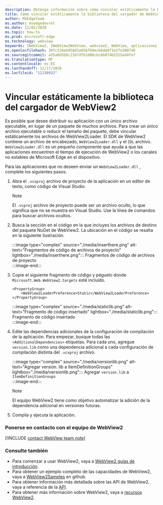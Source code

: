 ```yaml
---
description: Obtenga información sobre cómo vincular estáticamente la biblioteca del cargador de WebView2.
title: Cómo vincular estáticamente la biblioteca del cargador de WebView2
author: MSEdgeTeam
ms.author: msedgedevrel
ms.date: 12/02/2020
ms.topic: how-to
ms.prod: microsoft-edge
ms.technology: webview
keywords: IWebView2, IWebView2WebView, webview2, WebView, aplicaciones Win32, Win32, Edge, ICoreWebView2, ICoreWebView2Host, control de explorador, HTML Edge
ms.openlocfilehash: 397c226eb958d1e656fb0ecb6dd8f1e2fe300746
ms.sourcegitcommit: a35a6b5bbc21b7df61d08cbc6b074b5325ad4fef
ms.translationtype: MT
ms.contentlocale: es-ES
ms.lasthandoff: 12/17/2020
ms.locfileid: "11230932"
---
```

# Vincular estáticamente la biblioteca del cargador de WebView2  

Es posible que desee distribuir su aplicación con un único archivo ejecutable, en lugar de un paquete de muchos archivos. Para crear un único archivo ejecutable o reducir el tamaño del paquete, debe vincular estáticamente los archivos de WebView2Loader. El SDK de WebView2 contiene un archivo de encabezado, `WebView2Loader.dll` y el `IDL` archivo. `WebView2Loader.dll` es un pequeño componente que ayuda a que las aplicaciones encuentren el tiempo de ejecución de WebView2 o los canales no estables de Microsoft Edge en el dispositivo.  

Para las aplicaciones que no deseen enviar un `WebView2Loader.dll` , complete los siguientes pasos.  

1.  Abra el `.vcxproj` archivo de proyecto de la aplicación en un editor de texto, como código de Visual Studio.  
    
    > [!NOTE]
    > El `.vcproj` archivo de proyecto puede ser un archivo oculto, lo que significa que no se muestra en Visual Studio.  Use la línea de comandos para buscar archivos ocultos.  
    
1.  Busca la sección en el código en la que incluyes los archivos de destino del paquete NuGet de WebView2.  La ubicación en el código se resalta en la siguiente ilustración.  

    :::image type="complex" source="./media/inserthere.png" alt-text="Fragmentos de código de archivos de proyecto" lightbox="./media/inserthere.png":::
       Fragmentos de código de archivos de proyecto   
    :::image-end:::  
  
1.  Copie el siguiente fragmento de código y péguelo donde `Microsoft.Web.WebView2.targets` esté incluido.  

    ```xaml
    <PropertyGroup> 
        <WebView2LoaderPreference>Static</WebView2LoaderPreference> 
    </PropertyGroup>
    ```
      
    :::image type="complex" source="./media/staticlib.png" alt-text="Fragmento de código insertado" lightbox="./media/staticlib.png":::
       Fragmento de código insertado  
    :::image-end:::  
    
1.  Edite las dependencias adicionales de la configuración de compilación de la aplicación.  Para empezar, busque todas las `<AdditionalDependencies>` etiquetas. Para cada uno, agregue `version.lib` como una dependencia adicional a cada configuración de compilación distinta del `.vcxproj` archivo.  
    
    :::image type="complex" source="./media/versionlib.png" alt-text="Agregar version. lib a ItemDefinitionGroups" lightbox="./media/versionlib.png":::
       Agregar `version.lib` a `ItemDefinitionGroups`  
    :::image-end:::  
    
    > [!NOTE]
    > El equipo WebView2 tiene como objetivo automatizar la adición de la dependencia adicional en versiones futuras.  
    
1. Compila y ejecuta la aplicación.

### Ponerse en contacto con el equipo de WebView2  

[!INCLUDE [contact WebView team note](../includes/contact-webview-team-note.md)]  

### Consulte también  

*   Para comenzar a usar WebView2, vaya a [WebView2 guías de introducción][Webview2MainGettingStarted].  
*   Para obtener un ejemplo completo de las capacidades de WebView2, vaya a [WebView2Samples][GithubMicrosoftedgeWebview2samples] en github.
*   Para obtener información más detallada sobre las API de WebView2, vaya a referencia de la [API][Webview2ApiReference].
*   Para obtener más información sobre WebView2, vaya a [recursos WebView2][Webview2MainNextSteps].

<!-- links -->  

[DevtoolsGuideChromiumMain]: ../index.md "Herramientas para desarrolladores de Microsoft Edge (cromo) | Microsoft docs"  

[Webview2ApiReference]: ../webview2-api-reference.md "Referencia de la API de Microsoft Edge WebView2 | Microsoft docs"  
[Webview2MainNextSteps]: ../index.md#next-steps "Pasos siguientes: Introducción a Microsoft Edge WebView2 (versión preliminar) | Microsoft docs"  
[Webview2MainGettingStarted]: ../index.md#getting-started "Introducción: Introducción a Microsoft Edge WebView2 (versión preliminar) | Microsoft docs"  

[GithubMicrosoftedgeWebviewfeedbackMain]: https://github.com/MicrosoftEdge/WebViewFeedback "Comentarios de WebView: MicrosoftEdge/WebViewFeedback | GitHub"  
[GithubMicrosoftedgeWebview2samples]: https://github.com/MicrosoftEdge/WebView2Samples "Ejemplos de WebView2: MicrosoftEdge/WebView2Samples | GitHub"  

[GithubMicrosoftVscodeJSDebugWhatsNew]: https://github.com/microsoft/vscode-js-debug#whats-new "¿Qué novedades hay? -Depurador de JavaScript para Visual Studio Code-Microsoft/vscode-JS-Debug | GitHub"  

[GithubMicrosoftVscodeEdgeDebug2ReadmeChromiumWebviewApplications]: https://github.com/microsoft/vscode-edge-debug2/blob/master/README.md#microsoft-edge-chromium-webview-applications "Aplicaciones de WebView de Microsoft Edge (cromo): depurador de código de Visual Studio para Microsoft Edge-Microsoft/vscode-Edge-debug2 | GitHub"  
